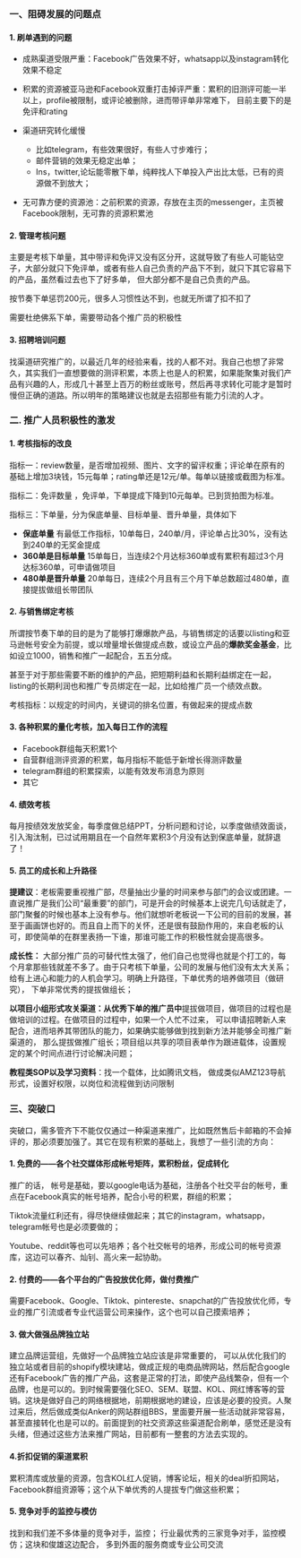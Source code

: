 ### 一、阻碍发展的问题点

#### 1. 刷单遇到的问题

- 成熟渠道受限严重：Facebook广告效果不好，whatsapp以及instagram转化效果不稳定
- 积累的资源被亚马逊和Facebook双重打击掉评严重：累积的旧测评可能一半以上，profile被限制，或评论被删除，进而带评单非常难下， 目前主要下的是免评和rating
- 渠道研究转化缓慢
  - 比如telegram，有些效果很好，有些人寸步难行；
  - 邮件营销的效果无稳定出单；
  - Ins，twitter,论坛能零散下单，纯粹找人下单投入产出比太低，已有的资源做不到放大；

- 无可靠方便的资源池：之前积累的资源，存放在主页的messenger，主页被Facebook限制，无可靠的资源积累池

#### 2. 管理考核问题

主要是考核下单量，其中带评和免评又没有区分开，这就导致了有些人可能钻空子，大部分就只下免评单，或者有些人自己负责的产品下不到，就只下其它容易下的产品，虽然看过去也下了好多单， 但大部分都不是自己负责的产品。

按节奏下单惩罚200元，很多人习惯性达不到，也就无所谓了扣不扣了

需要杜绝佛系下单，需要带动各个推广员的积极性

#### 3. 招聘培训问题

找渠道研究推广的，以最近几年的经验来看，找的人都不对。我自己也想了非常久，其实我们一直想要做的测评积累，本质上也是人的积累，如果能聚集对我们产品有兴趣的人，形成几十甚至上百万的粉丝或账号，然后再寻求转化可能才是暂时慢但正确的道路。所以明年的策略建议也就是去招那些有能力引流的人才。

### 二. 推广人员积极性的激发

#### 1.  考核指标的改良

指标一：review数量，是否增加视频、图片、文字的留评权重；评论单在原有的基础上增加3块钱，15元每单；rating单还是12元/单。每单以链接或截图为标准。

指标二：免评数量 ，免评单，下单提成下降到10元每单。已到货拍图为标准。

指标三：下单量，分为保底单量、目标单量、晋升单量，具体如下

- **保底单量** 有最低工作指标，10单每日，240单/月，评论单占比30%，没有达到240单的无奖金提成
- **360单是目标单量** 15单每日，当连续2个月达标360单或有累积有超过3个月达标360单，可申请做项目
- **480单是晋升单量** 20单每日，连续2个月且有三个月下单总数超过480单，直接提拔做组长带团队

#### 2.  与销售绑定考核

所谓按节奏下单的目的是为了能够打爆爆款产品，与销售绑定的话要以listing和亚马逊帐号安全为前提，或以增量增长做提成点数，或设立产品的**爆款奖金基金**，比如设立1000，销售和推广一起配合，五五分成。

甚至于对于那些需要不断的维护的产品，把短期利益和长期利益绑定在一起，listing的长期利润也和推广专员绑定在一起，比如给推广员一个绩效点数。

考核指标：以规定的时间内，关键词的排名位置，有做起来的提成点数

#### 3. 各种积累的量化考核，加入每日工作的流程

- Facebook群组每天积累1个
- 自营群组测评资源的积累，每月指标不能低于新增长得测评数量
- telegram群组的积累探索，以能有效发布消息为原则
- 其它

#### 4. 绩效考核

每月按绩效发放奖金，每季度做总结PPT，分析问题和讨论，以季度做绩效面谈，引入淘汰制，已过试用期且在一个自然年累积3个月没有达到保底单量，就辞退了！ 

#### 5.  员工的成长和上升路径

**提建议**：老板需要重视推广部，尽量抽出少量的时间来参与部门的会议或团建。一直说推广是我们公司“最重要”的部门，可是开会的时候基本上说完几句话就走了， 部门聚餐的时候也基本上没有参与。他们就想听老板说一下公司的目前的发展，甚至于画画饼也好的。而且自上而下的关怀，还是很有鼓励作用的，来自老板的认可，即使简单的在群里表扬一下谁，那谁可能工作的积极性就会提高很多。

**成长性：** 大部分推广员的可替代性太强了，他们自己也觉得也就是个打工的，每个月拿那些钱就差不多了。由于只考核下单量，公司的发展与他们没有太大关系；给有上进心和能力的人机会学习。明确上升路径，下单优秀的培养做项目（做研究）， 下单非常优秀的提拔做组长；

**以项目小组形式攻关渠道：**从**优秀下单的推广员中**提拔做项目，做项目的过程也是做培训的过程。在做项目的过程中，如果一个人忙不过来， 可以申请招聘新人来配合，进而培养其带团队的能力，如果确实能够做到找到新方法并能够全司推广新渠道的， 那么提拔做推广组长；项目组以共享的项目表单作为跟进载体，设置规定的某个时间点进行讨论解决问题；

**教程类SOP以及学习资料**：找一个载体，比如腾讯文档， 做成类似AMZ123导航形式，设置好权限，以岗位和流程做到访问限制

### 三、突破口

突破口，需多管齐下不能仅仅通过一种渠道来推广，比如既然售后卡邮箱的不会掉评的，那必须要加强了。其它在现有积累的基础上，我想了一些引流的方向：

#### 1. 免费的——各个社交媒体形成帐号矩阵，累积粉丝，促成转化

推广的话， 帐号是基础，要以google电话为基础，注册各个社交平台的帐号，重点在Facebook真实的帐号培养，配合小号的积累，群组的积累；

Tiktok流量红利还有，得尽快继续做起来；其它的instagram，whatsapp，telegram帐号也是必须要做的；

Youtube、reddit等也可以先培养；各个社交帐号的培养，形成公司的帐号资源库，这边可以春齐、灿钊、高火来一起协助。

#### 2. 付费的——各个平台的广告投放优化师，做付费推广

需要Facebook、Google、Tiktok、pintereste、snapchat的广告投放优化师，专业的推广引流或者专业代运营公司来操作，这个也可以自己摸索培养；

#### 3.   做大做强品牌独立站

建立品牌运营组，先做好一个品牌独立站应该是非常重要的， 可以从优化我们的独立站或者目前的shopify模块建站，做成正规的电商品牌网站，然后配合google还有Facebook广告的推广产品，这套是正常的打法，即使产品线繁杂，但有一个品牌，也是可以的。到时候需要强化SEO、SEM、联盟、KOL、网红博客等的营销。这块是做好自己的网络根据地，前期根据地的建设，应该是必要的投资。人聚过来后，然后做成类似Anker的网站群组BBS，里面要开展一些活动就非常容易，甚至直接转化也是可以的。前面提到的社交资源这些渠道配合刷单，感觉还是没有头绪，但通过这些方法来推广网站，目前都有一整套的方法去实现的。

#### 4.折扣促销的渠道累积

累积清库或放量的资源，包含KOL红人促销，博客论坛，相关的deal折扣网站，Facebook群组资源等；这个从下单优秀的人提拔专门做这些积累；

#### 5. 竞争对手的监控与模仿

找到和我们差不多体量的竞争对手，监控； 行业最优秀的三家竞争对手，监控模仿；这块和俊雄这边配合， 多到外面的服务商或专业公司交流
















